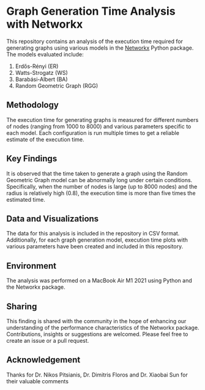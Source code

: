 # Graph Generation Time Analysis with Networkx

This repository contains an analysis of the execution time required for generating graphs using various models in the [Networkx](https://networkx.org/) Python package. The models evaluated include:

1. Erdős-Rényi (ER)
2. Watts-Strogatz (WS)
3. Barabási-Albert (BA)
4. Random Geometric Graph (RGG)

## Methodology

The execution time for generating graphs is measured for different numbers of nodes (ranging from 1000 to 8000) and various parameters specific to each model. Each configuration is run multiple times to get a reliable estimate of the execution time.

## Key Findings

It is observed that the time taken to generate a graph using the Random Geometric Graph model can be abnormally long under certain conditions. Specifically, when the number of nodes is large (up to 8000 nodes) and the radius is relatively high (0.8), the execution time is more than five times the estimated time.

## Data and Visualizations

The data for this analysis is included in the repository in CSV format. Additionally, for each graph generation model, execution time plots with various parameters have been created and included in this repository.

## Environment

The analysis was performed on a MacBook Air M1 2021 using Python and the Networkx package.

## Sharing

This finding is shared with the community in the hope of enhancing our understanding of the performance characteristics of the Networkx package. Contributions, insights or suggestions are welcomed. Please feel free to create an issue or a pull request.

## Acknowledgement

Thanks for Dr. Nikos Pitsianis, Dr. Dimitris Floros and Dr. Xiaobai Sun for their valuable comments
